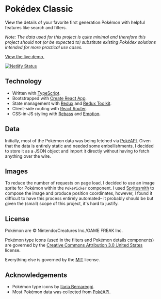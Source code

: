 # Pokédex Classic

View the details of your favorite first generation Pokémon with helpful features like search and filters.

_Note: The data used for this project is quite minimal and therefore this project should not (or be expected to) substitute existing Pokédex solutions intended for more practical use cases._

[View the live demo.](https://pokedexclassic.netlify.com)

[![Netlify Status](https://api.netlify.com/api/v1/badges/f378aae5-469f-46e9-9db5-25d3c6f186f4/deploy-status)](https://app.netlify.com/sites/pokedexclassic/deploys)

## Technology

- Written with [TypeScript](https://www.typescriptlang.org/).
- Bootstrapped with [Create React App](https://github.com/facebook/create-react-app).
- State management with [Redux](https://github.com/reduxjs/redux) and [Redux Toolkit](https://github.com/reduxjs/redux-toolkit).
- Client-side routing with [React Router](https://github.com/ReactTraining/react-router).
- CSS-in-JS styling with [Rebass](https://github.com/rebassjs/rebass) and [Emotion](https://github.com/emotion-js/emotion).

## Data

Initially, most of the Pokémon data was being fetched via [PokéAPI](https://pokeapi.co/). Given that the data is entirely static and needed some embellishments, I decided to store it as a JSON object and import it directly without having to fetch anything over the wire.

## Images

To reduce the number of requests on page load, I decided to use an image sprite for Pokémon within the `PokePicker` component. I used [Spritesmith](https://github.com/twolfson/spritesmith) to compose the image and produce position coordinates, however, I found it difficult to have this process entirely automated&ndash; it probably should be but given the (small) scope of this project, it's hard to justify.

## License

Pokémon are © Nintendo/Creatures Inc./GAME FREAK Inc.

Pokémon type icons (used in the filters and Pokémon details components) are governed by the [Creative Commons Attribution 3.0 United States](https://creativecommons.org/licenses/by/3.0/us) license.

Everything else is governed by the [MIT](https://opensource.org/licenses/MIT) license.

## Acknowledgements

- Pokémon type icons by [Ilaria Bernareggi](https://thenounproject.com/ilariabernareggi).
- Most Pokémon data was collected from [PokéAPI](https://pokeapi.co/).
